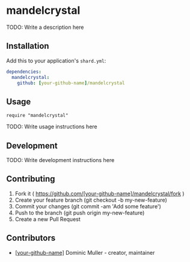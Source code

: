 # mandelcrystal

TODO: Write a description here

## Installation

Add this to your application's `shard.yml`:

```yaml
dependencies:
  mandelcrystal:
    github: [your-github-name]/mandelcrystal
```

## Usage

```crystal
require "mandelcrystal"
```

TODO: Write usage instructions here

## Development

TODO: Write development instructions here

## Contributing

1. Fork it ( https://github.com/[your-github-name]/mandelcrystal/fork )
2. Create your feature branch (git checkout -b my-new-feature)
3. Commit your changes (git commit -am 'Add some feature')
4. Push to the branch (git push origin my-new-feature)
5. Create a new Pull Request

## Contributors

- [[your-github-name]](https://github.com/[your-github-name]) Dominic Muller - creator, maintainer
